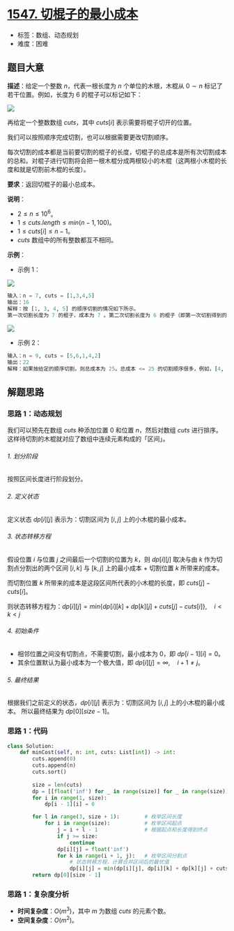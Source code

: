 # [1547. 切棍子的最小成本](https://leetcode.cn/problems/minimum-cost-to-cut-a-stick/)

- 标签：数组、动态规划
- 难度：困难

## 题目大意

**描述**：给定一个整数 $n$，代表一根长度为 $n$ 个单位的木根，木棍从 $0 \sim n$ 标记了若干位置。例如，长度为 $6$ 的棍子可以标记如下：

![](https://assets.leetcode-cn.com/aliyun-lc-upload/uploads/2020/08/09/statement.jpg)

再给定一个整数数组 $cuts$，其中 $cuts[i]$ 表示需要将棍子切开的位置。

我们可以按照顺序完成切割，也可以根据需要更改切割顺序。

每次切割的成本都是当前要切割的棍子的长度，切棍子的总成本是所有次切割成本的总和。对棍子进行切割将会把一根木棍分成两根较小的木棍（这两根小木棍的长度和就是切割前木棍的长度）。

**要求**：返回切棍子的最小总成本。

**说明**：

- $2 \le n \le 10^6$。
- $1 \le cuts.length \le min(n - 1, 100)$。
- $1 \le cuts[i] \le n - 1$。
- $cuts$ 数组中的所有整数都互不相同。

**示例**：

- 示例 1：

![](https://assets.leetcode-cn.com/aliyun-lc-upload/uploads/2020/08/09/e1.jpg)

```Python
输入：n = 7, cuts = [1,3,4,5]
输出：16
解释：按 [1, 3, 4, 5] 的顺序切割的情况如下所示。
第一次切割长度为 7 的棍子，成本为 7 。第二次切割长度为 6 的棍子（即第一次切割得到的第二根棍子），第三次切割为长度 4 的棍子，最后切割长度为 3 的棍子。总成本为 7 + 6 + 4 + 3 = 20 。而将切割顺序重新排列为 [3, 5, 1, 4] 后，总成本 = 16（如示例图中 7 + 4 + 3 + 2 = 16）。
```

![](https://assets.leetcode-cn.com/aliyun-lc-upload/uploads/2020/08/09/e11.jpg)

- 示例 2：

```Python
输入：n = 9, cuts = [5,6,1,4,2]
输出：22
解释：如果按给定的顺序切割，则总成本为 25。总成本 <= 25 的切割顺序很多，例如，[4, 6, 5, 2, 1] 的总成本 = 22，是所有可能方案中成本最小的。
```

## 解题思路

### 思路 1：动态规划

我们可以预先在数组 $cuts$ 种添加位置 $0$ 和位置 $n$，然后对数组 $cuts$ 进行排序。这样待切割的木棍就对应了数组中连续元素构成的「区间」。

###### 1. 划分阶段

按照区间长度进行阶段划分。

###### 2. 定义状态

定义状态 $dp[i][j]$ 表示为：切割区间为 $[i, j]$ 上的小木棍的最小成本。

###### 3. 状态转移方程

假设位置 $i$ 与位置 $j$ 之间最后一个切割的位置为 $k$，则 $dp[i][j]$ 取决与由 $k$ 作为切割点分割出的两个区间 $[i, k]$ 与 $[k, j]$ 上的最小成本 + 切割位置 $k$ 所带来的成本。

而切割位置 $k$ 所带来的成本是这段区间所代表的小木棍的长度，即 $cuts[j] - cuts[i]$。

则状态转移方程为：$dp[i][j] = min \lbrace dp[i][k] + dp[k][j] + cuts[j] - cuts[i] \rbrace, \quad i < k < j$

###### 4. 初始条件

- 相邻位置之间没有切割点，不需要切割，最小成本为 $0$，即 $dp[i - 1][i] = 0$。
- 其余位置默认为最小成本为一个极大值，即 $dp[i][j] = \infty, \quad i + 1 \ne j$。

###### 5. 最终结果

根据我们之前定义的状态，$dp[i][j]$ 表示为：切割区间为 $[i, j]$ 上的小木棍的最小成本。 所以最终结果为 $dp[0][size - 1]$。

### 思路 1：代码

```Python
class Solution:
    def minCost(self, n: int, cuts: List[int]) -> int:
        cuts.append(0)
        cuts.append(n)
        cuts.sort()
        
        size = len(cuts)
        dp = [[float('inf') for _ in range(size)] for _ in range(size)]
        for i in range(1, size):
            dp[i - 1][i] = 0

        for l in range(3, size + 1):        # 枚举区间长度
            for i in range(size):           # 枚举区间起点
                j = i + l - 1               # 根据起点和长度得到终点                            
                if j >= size:      
                    continue
                dp[i][j] = float('inf')
                for k in range(i + 1, j):   # 枚举区间分割点
                    # 状态转移方程，计算合并区间后的最优值
                    dp[i][j] = min(dp[i][j], dp[i][k] + dp[k][j] + cuts[j] - cuts[i])
        return dp[0][size - 1]
```

### 思路 1：复杂度分析

- **时间复杂度**：$O(m^3)$，其中 $m$ 为数组 $cuts$ 的元素个数。
- **空间复杂度**：$O(m^2)$。
